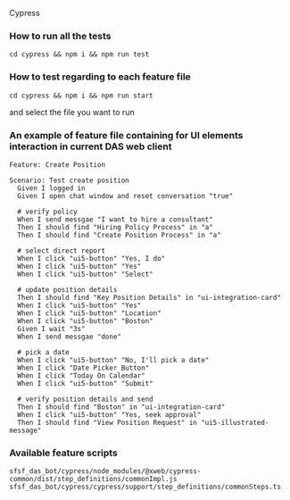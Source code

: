 Cypress

### How to run all the tests

`cd cypress && npm i && npm run test`

### How to test regarding to each feature file

`cd cypress && npm i && npm run start`

and select the file you want to run

### An example of feature file containing for UI elements interaction in current DAS web client

```
Feature: Create Position

Scenario: Test create position
  Given I logged in
  Given I open chat window and reset conversation "true"

  # verify policy
  When I send messgae "I want to hire a consultant"
  Then I should find "Hiring Policy Process" in "a"
  Then I should find "Create Position Process" in "a"

  # select direct report
  When I click "ui5-button" "Yes, I do"
  When I click "ui5-button" "Yes"
  When I click "ui5-button" "Select"

  # update position details
  Then I should find "Key Position Details" in "ui-integration-card"
  When I click "ui5-button" "Yes"
  When I click "ui5-button" "Location"
  When I click "ui5-button" "Boston"
  Given I wait "3s"
  When I send messgae "done"

  # pick a date
  When I click "ui5-button" "No, I'll pick a date"
  When I click "Date Picker Button"
  When I click "Today On Calendar"
  When I click "ui5-button" "Submit"

  # verify position details and send
  Then I should find "Boston" in "ui-integration-card"
  When I click "ui5-button" "Yes, seek approval"
  Then I should find "View Position Request" in "ui5-illustrated-message"
```

### Available feature scripts

```
sfsf_das_bot/cypress/node_modules/@xweb/cypress-common/dist/step_definitions/commonImpl.js
sfsf_das_bot/cypress/cypress/support/step_definitions/commonSteps.ts
```
